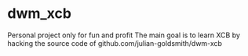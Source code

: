 dwm_xcb
=======

Personal project only for fun and profit
The main goal is to learn XCB by hacking the source code of github.com/julian-goldsmith/dwm-xcb

